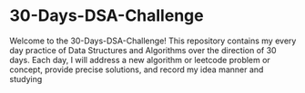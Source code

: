 # 30-Days-DSA-Challenge
Welcome to the 30-Days-DSA-Challenge! This repository contains my every day practice of Data Structures and Algorithms over the direction of 30 days. Each day, I will address a new algorithm or leetcode problem or concept, provide precise solutions, and record my idea manner and studying
